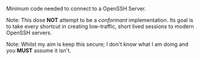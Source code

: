 Minimum code needed to connect to a OpenSSH Server.

Note: This dose **NOT** attempt to be a _conformant_ implementation. Its goal is to take every shortcut in creating low-traffic, short lived sessions to modern OpenSSH servers.

Note: Whilst my aim is keep this secure; I don't know what I am doing and you **MUST** assume it isn't.
